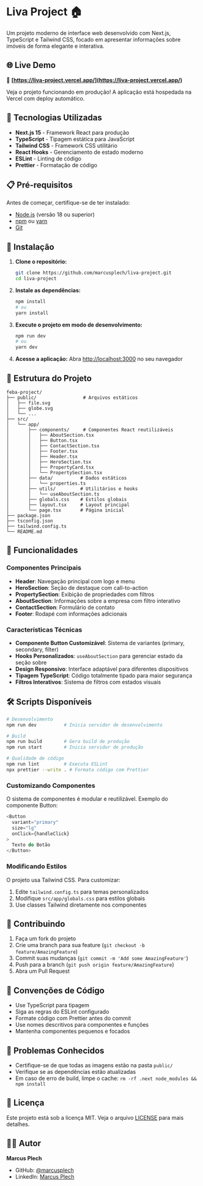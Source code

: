 # Liva Project 🏠

Um projeto moderno de interface web desenvolvido com Next.js, TypeScript e Tailwind CSS, focado em apresentar informações sobre imóveis de forma elegante e interativa.

## 🌐 Live Demo

🔗 **[https://liva-project.vercel.app/](https://liva-project.vercel.app/)**

Veja o projeto funcionando em produção! A aplicação está hospedada na Vercel com deploy automático.

## 🚀 Tecnologias Utilizadas

- **Next.js 15** - Framework React para produção
- **TypeScript** - Tipagem estática para JavaScript
- **Tailwind CSS** - Framework CSS utilitário
- **React Hooks** - Gerenciamento de estado moderno
- **ESLint** - Linting de código
- **Prettier** - Formatação de código

## 📋 Pré-requisitos

Antes de começar, certifique-se de ter instalado:

- [Node.js](https://nodejs.org/) (versão 18 ou superior)
- [npm](https://www.npmjs.com/) ou [yarn](https://yarnpkg.com/)
- [Git](https://git-scm.com/)

## 🔧 Instalação

1. **Clone o repositório:**
   ```bash
   git clone https://github.com/marcusplech/liva-project.git
   cd liva-project
   ```

2. **Instale as dependências:**
   ```bash
   npm install
   # ou
   yarn install
   ```

3. **Execute o projeto em modo de desenvolvimento:**
   ```bash
   npm run dev
   # ou
   yarn dev
   ```

4. **Acesse a aplicação:**
   Abra [http://localhost:3000](http://localhost:3000) no seu navegador

## 📁 Estrutura do Projeto

```
feba-project/
├── public/                 # Arquivos estáticos
│   ├── file.svg
│   ├── globe.svg
│   └── ...
├── src/
│   └── app/
│       ├── components/     # Componentes React reutilizáveis
│       │   ├── AboutSection.tsx
│       │   ├── Button.tsx
│       │   ├── ContactSection.tsx
│       │   ├── Footer.tsx
│       │   ├── Header.tsx
│       │   ├── HeroSection.tsx
│       │   ├── PropertyCard.tsx
│       │   └── PropertySection.tsx
│       ├── data/          # Dados estáticos
│       │   └── properties.ts
│       ├── utils/         # Utilitários e hooks
│       │   └── useAboutSection.ts
│       ├── globals.css    # Estilos globais
│       ├── layout.tsx     # Layout principal
│       └── page.tsx       # Página inicial
├── package.json
├── tsconfig.json
├── tailwind.config.ts
└── README.md
```

## 🎨 Funcionalidades

### Componentes Principais

- **Header**: Navegação principal com logo e menu
- **HeroSection**: Seção de destaque com call-to-action
- **PropertySection**: Exibição de propriedades com filtros
- **AboutSection**: Informações sobre a empresa com filtro interativo
- **ContactSection**: Formulário de contato
- **Footer**: Rodapé com informações adicionais

### Características Técnicas

- **Componente Button Customizável**: Sistema de variantes (primary, secondary, filter)
- **Hooks Personalizados**: `useAboutSection` para gerenciar estado da seção sobre
- **Design Responsivo**: Interface adaptável para diferentes dispositivos
- **Tipagem TypeScript**: Código totalmente tipado para maior segurança
- **Filtros Interativos**: Sistema de filtros com estados visuais

## 🛠️ Scripts Disponíveis

```bash
# Desenvolvimento
npm run dev          # Inicia servidor de desenvolvimento

# Build
npm run build        # Gera build de produção
npm run start        # Inicia servidor de produção

# Qualidade de código
npm run lint         # Executa ESLint
npx prettier --write . # Formata código com Prettier
```

### Customizando Componentes

O sistema de componentes é modular e reutilizável. Exemplo do componente Button:

```typescript
<Button 
  variant="primary" 
  size="lg" 
  onClick={handleClick}
>
  Texto do Botão
</Button>
```

### Modificando Estilos

O projeto usa Tailwind CSS. Para customizar:

1. Edite `tailwind.config.ts` para temas personalizados
2. Modifique `src/app/globals.css` para estilos globais
3. Use classes Tailwind diretamente nos componentes

## 🤝 Contribuindo

1. Faça um fork do projeto
2. Crie uma branch para sua feature (`git checkout -b feature/AmazingFeature`)
3. Commit suas mudanças (`git commit -m 'Add some AmazingFeature'`)
4. Push para a branch (`git push origin feature/AmazingFeature`)
5. Abra um Pull Request

## 📝 Convenções de Código

- Use TypeScript para tipagem
- Siga as regras do ESLint configurado
- Formate código com Prettier antes do commit
- Use nomes descritivos para componentes e funções
- Mantenha componentes pequenos e focados

## 🐛 Problemas Conhecidos

- Certifique-se de que todas as imagens estão na pasta `public/`
- Verifique se as dependências estão atualizadas
- Em caso de erro de build, limpe o cache: `rm -rf .next node_modules && npm install`

## 📄 Licença

Este projeto está sob a licença MIT. Veja o arquivo [LICENSE](LICENSE) para mais detalhes.

## 👨‍💻 Autor

**Marcus Plech**
- GitHub: [@marcusplech](https://github.com/marcusplech)
- LinkedIn: [Marcus Plech](https://www.linkedin.com/in/devmarcusplech/)
